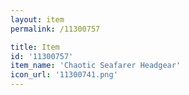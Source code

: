 ```yaml
---
layout: item
permalink: /11300757

title: Item
id: '11300757'
item_name: 'Chaotic Seafarer Headgear'
icon_url: '11300741.png'
---
```

